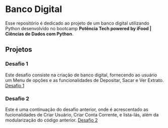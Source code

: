 # Banco Digital
Esse repositório é dedicado ao projeto de um banco digital utilizando Python desenvolvido no bootcamp **Potência Tech powered by iFood | Ciências de Dados com Python**.

## Projetos

### Desafio 1
Este desafio consiste na criação de banco digital, fornecendo ao usuário um Menu de opções e as funcionalidades de Depositar, Sacar e Ver Extrato. [Desafio 1](https://github.com/D-Morais/banco-digital/blob/main/projeto-1.py)

### Desafio 2
Este é uma continuação do desafio anterior, onde é acrescentado as fucionalidades de Criar Usuário, Criar Conta Corrente, e lista-lás, além da modularização do código anterior. [Desafio 2](https://github.com/D-Morais/banco-digital/blob/main/projeto-2.py)
